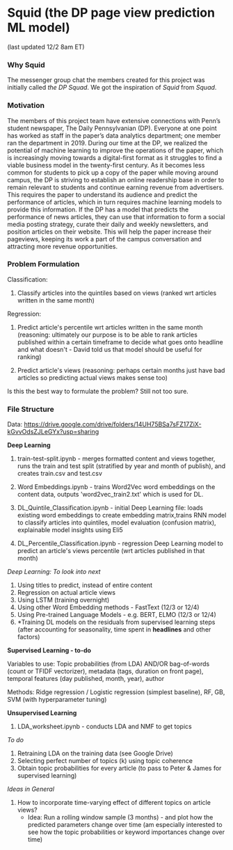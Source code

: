 # Squid (the DP page view prediction ML model)

(last updated 12/2 8am ET)

### Why Squid
The messenger group chat the members created for this project was initially called *the DP Squad*. We got the inspiration of *Squid* from *Squad*.

### Motivation
The members of this project team have extensive connections with Penn’s student newspaper, The Daily Pennsylvanian (DP). Everyone at one point has worked as staff in the paper’s data analytics department; one member ran the department in 2019. During our time at the DP, we realized the potential of machine learning to improve the operations of the paper, which is increasingly moving towards a digital-first format as it struggles to find a viable business model in the twenty-first century. As it becomes less common for students to pick up a copy of the paper while moving around campus, the DP is striving to establish an online readership base in order to remain relevant to students and continue earning revenue from advertisers. This requires the paper to understand its audience and predict the performance of articles, which in turn requires machine learning models to provide this information. If the DP has a model that predicts the performance of news articles, they can use that information to form a social media posting strategy, curate their daily and weekly newsletters, and position articles on their website. This will help the paper increase their pageviews, keeping its work a part of the campus conversation and attracting more revenue opportunities.


### Problem Formulation

Classification:
1. Classify articles into the quintiles based on views (ranked wrt articles written in the same month)

Regression:
1. Predict article's percentile wrt articles written in the same month (reasoning: ultimately our purpose is to be able to rank articles published within a certain timeframe to decide what goes onto headline and what doesn't - David told us that model should be useful for ranking)

2. Predict article's views (reasoning: perhaps certain months just have bad articles so predicting actual views makes sense too)

Is this the best way to formulate the problem? Still not too sure.

### File Structure

Data: https://drive.google.com/drive/folders/14UH75BSa7sFZ17ZiX-kGvvOdsZJLeGYx?usp=sharing

**Deep Learning**

1. train-test-split.ipynb - merges formatted content and views together, runs the train and test split (stratified by year and month of publish), and creates train.csv and test.csv

2. Word Embeddings.ipynb - trains Word2Vec word embeddings on the content data, outputs 'word2vec_train2.txt' which is used for DL.

3. DL_Quintile_Classification.ipynb - initial Deep Learning file: loads existing word embeddings to create embedding matrix,trains RNN model to classify articles into quintiles, model evaluation (confusion matrix), explainable model insights using Eli5

4. DL_Percentile_Classification.ipynb - regression Deep Learning model to predict an article's views percentile (wrt articles published in that month)

_Deep Learning: To look into next_

1. Using titles to predict, instead of entire content
2. Regression on actual article views
3. Using LSTM (training overnight)
4. Using other Word Embedding methods - FastText (12/3 or 12/4)
5. Using Pre-trained Language Models - e.g. BERT, ELMO (12/3 or 12/4)
6. *Training DL models on the residuals from supervised learning steps (after accounting for seasonality, time spent in **headlines** and other factors)


**Supervised Learning - to-do**

Variables to use:
Topic probabilities (from LDA) AND/OR bag-of-words (count or TFIDF vectorizer), metadata (tags, duration on front page), temporal features (day published, month, year), author

Methods: Ridge regression / Logistic regression (simplest baseline), RF, GB, SVM (with hyperparameter tuning)

**Unsupervised Learning**

1. LDA_worksheet.ipynb - conducts LDA and NMF to get topics

_To do_
1. Retraining LDA on the training data (see Google Drive)
2. Selecting perfect number of topics (k) using topic coherence
3. Obtain topic probabilities for every article (to pass to Peter & James for supervised learning)


_Ideas in General_

1. How to incorporate time-varying effect of different topics on article views?
    - Idea: Run a rolling window sample (3 months) - and plot how the predicted parameters change over time (am especially interested to see how the topic probabilities or keyword importances change over time)

